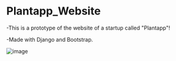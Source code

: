 # Plantapp_Website

-This is a prototype of the website of a startup called "Plantapp"!

-Made with Django and Bootstrap.

![image](https://user-images.githubusercontent.com/92393578/174894832-0a1127e4-6e9c-4b81-92f7-df37aa0934d1.png)
